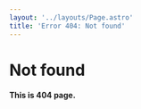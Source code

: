 ```yaml
---
layout: '../layouts/Page.astro'
title: 'Error 404: Not found'
---
```


# Not found

#### This is 404 page.
